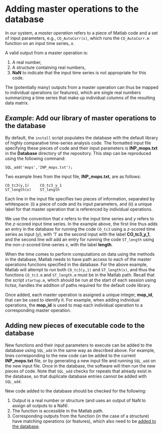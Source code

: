 # Adding master operations to the database

In our system, a *master operation* refers to a piece of Matlab code and a set of input parameters, e.g., `CO_AutoCorr(x)`, which runs the `CO_AutoCorr.m` function on an input time series, *x*.

A valid output from a master operation is:
1. A real number,
2. A structure containing real numbers,
3. **NaN** to indicate that the input time series is not appropriate for this code.

The (potentially many) outputs from a master operation can thus be mapped to individual operations (or features), which are single real numbers summarizing a time series that make up individual columns of the resulting data matrix.

## *Example*: Add our library of master operations to the database
<!--{#sec:addingMops}-->

By default, the `install` script populates the database with the default library of highly comparative time-series analysis code.
The formatted input file specifying these pieces of code and their input parameters is **INP_mops.txt** in the **Database** directory of the repository.
This step can be reproduced using the following command:

    SQL_add('mops','INP_mops.txt');

Two example lines from the input file, **INP_mops.txt**, are as follows:

    CO_tc3(y,1)     CO_tc3_y_1
    ST_length(x)    ST_length

Each line in the input file specifies two pieces of information, separated by whitespace: (i) a piece of code and its input parameters, and (ii) a unique label for that master operation that is referenced by individual operations.

We use the convention that *x* refers to the input time series and *y* refers to the *z*-scored input time series.
In the example above, the first line thus adds an entry in the database for running the code `CO_tc3` using a *z*-scored time series as input (*y*), with ‘1’ as the second input with the label **CO_tc3_y_1**, and the second line will add an entry for running the code `ST_length` using the non-*z*-scored time-series *x*, with the label **length**.

When the time comes to perform computations on data using the methods in the database, Matlab needs to have path access to each of the master operations functions specified in the database.
For the above example, Matlab will attempt to run both `CO_tc3(y,1)` and `ST_length(x)`, and thus the functions `CO_tc3.m` and `ST_length.m` must be in the Matlab path.
Recall that the script `startup.m`, which should be run at the start of each session using *hctsa*, handles the addition of paths required for the default code library.

Once added, each master operation is assigned a unique integer, **mop_id**, that can be used to identify it.
For example, when adding individual operations, the **mop_id** is used to map each individual operation to a corresponding master operation.

## Adding new pieces of executable code to the database

New functions and their input parameters to execute can be added to the database using `SQL_add` in the same way as described above.
For example, lines corresponding to the new code can be added to the current **INP_mops.txt** file, or by generating a new input file and running `SQL_add` on the new input file.
Once in the database, the software will then run the new pieces of code.
Note that `SQL_add` checks for repeats that already exist in the database, so that duplicate database entries cannot be added with `SQL_add`.

New code added to the database should be checked for the following:
1. Output is a real number or structure (and uses an output of NaN to assign all outputs to a NaN).
2. The function is accessible in the Matlab path.
3. Corresponding outputs from the function (in the case of a structure) have matching operations (or features), which also need to be [added to the database](adding_operations.md).

<!--Corresponding operations (or features) will then need to added separately, to link to the structured outputs of master operations.-->